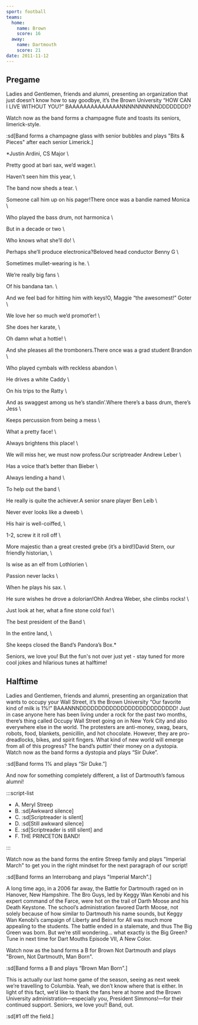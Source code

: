 ```yaml
---
sport: football
teams:
  home:
    name: Brown
    score: 16
  away:
    name: Dartmouth
    score: 21
date: 2011-11-12
---
```


## Pregame

Ladies and Gentlemen, friends and alumni, presenting an organization that just doesn’t know how to say goodbye, it’s the Brown University “HOW CAN I LIVE WITHOUT YOU?” BAAAAAAAAAAAAAANNNNNNNNNNDDDDDDDD?

Watch now as the band forms a champagne flute and toasts its seniors, limerick-style.

:sd[Band forms a champagne glass with senior bubbles and plays "Bits & Pieces" after each senior Limerick.]

\*Justin Ardini, CS Major \

Pretty good at bari sax, we’d wager.\

Haven’t seen him this year, \

The band now sheds a tear. \

Someone call him up on his pager!There once was a bandie named Monica \

Who played the bass drum, not harmonica \

But in a decade or two \

Who knows what she’ll do! \

Perhaps she’ll produce electronica?Beloved head conductor Benny G \

Sometimes mullet-wearing is he. \

We’re really big fans \

Of his bandana tan. \

And we feel bad for hitting him with keys!O, Maggie “the awesomest!” Goter \

We love her so much we’d promot’er! \

She does her karate, \

Oh damn what a hottie! \

And she pleases all the tromboners.There once was a grad student Brandon \

Who played cymbals with reckless abandon \

He drives a white Caddy \

On his trips to the Ratty \

And as swaggest among us he’s standin’.Where there’s a bass drum, there’s Jess \

Keeps percussion from being a mess \

What a pretty face! \

Always brightens this place! \

We will miss her, we must now profess.Our scriptreader Andrew Leber \

Has a voice that’s better than Bieber \

Always lending a hand \

To help out the band \

He really is quite the achiever.A senior snare player Ben Leib \

Never ever looks like a dweeb \

His hair is well-coiffed, \

1-2, screw it it roll off \

More majestic than a great crested grebe (it’s a bird!)David Stern, our friendly historian, \

Is wise as an elf from Lothlorien \

Passion never lacks \

When he plays his sax. \

He sure wishes he drove a dolorian!Ohh Andrea Weber, she climbs rocks! \

Just look at her, what a fine stone cold fox! \

The best president of the Band \

In the entire land, \

She keeps closed the Band’s Pandora’s Box.\*

Seniors, we love you! But the fun's not over just yet - stay tuned for more cool jokes and hilarious tunes at halftime!

## Halftime

Ladies and Gentlemen, friends and alumni, presenting an organization that wants to occupy your Wall Street, it’s the Brown University “Our favorite kind of milk is 1%!” BAAANNNDDDDDDDDDDDDDDDDDDDDDDDDDD! Just in case anyone here has been living under a rock for the past two months, there’s thing called Occupy Wall Street going on in New York City and also everywhere else in the world. The protesters are anti-money, swag, bears, robots, food, blankets, penicillin, and hot chocolate. However, they are pro-dreadlocks, bikes, and spirit fingers. What kind of new world will emerge from all of this progress? The band’s puttin’ their money on a dystopia. Watch now as the band forms a dystopia and plays “Sir Duke”.

:sd[Band forms 1% and plays “Sir Duke.”]

And now for something completely different, a list of Dartmouth’s famous alumni!

:::script-list

- A. Meryl Streep
- B. :sd[Awkward silence]
- C. :sd[Scriptreader is silent]
- D. :sd[Still awkward silence]
- E. :sd[Scriptreader is still silent] and
- F. THE PRINCETON BAND!

:::

Watch now as the band forms the entire Streep family and plays "Imperial March" to get you in the right mindset for the next paragraph of our script!

:sd[Band forms an Interrobang and plays "Imperial March".]

A long time ago, in a 2006 far away, the Battle for Dartmouth raged on in Hanover, New Hampshire. The Bro Guys, led by Keggy Wan Kenobi and his expert command of the Farce, were hot on the trail of Darth Moose and his Death Keystone. The school’s administration favored Darth Moose, not solely because of how similar to Dartmouth his name sounds, but Keggy Wan Kenobi’s campaign of Liberty and Beirut for All was much more appealing to the students. The battle ended in a stalemate, and thus The Big Green was born. But we’re still wondering… what exactly is the Big Green? Tune in next time for Dart Mouths Episode VII, A New Color.

Watch now as the band forms a B for Brown Not Dartmouth and plays "Brown, Not Dartmouth, Man Born".

:sd[Band forms a B and plays “Brown Man Born".]

This is actually our last home game of the season, seeing as next week we’re travelling to Columbia. Yeah, we don’t know where that is either. In light of this fact, we’d like to thank the fans here at home and the Brown University administration—especially you, President Simmons!—for their continued support. Seniors, we love you!! Band, out.

:sd[#1 off the field.]
